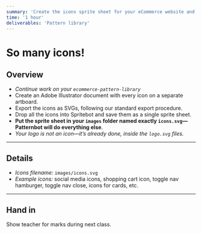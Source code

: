 ```yaml
---
summary: 'Create the icons sprite sheet for your eCommerce website and have it show up in the pattern library.'
time: '1 hour'
deliverables: 'Pattern library'
---
```


# So many icons!

## Overview

- *Continue work on your `ecommerce-pattern-library`*
- Create an Adobe Illustrator document with every icon on a separate artboard.
- Export the icons as SVGs, following our standard export procedure.
- Drop all the icons into Spritebot and save them as a single sprite sheet.
- **Put the sprite sheet in your `images` folder named exactly `icons.svg`—Patternbot will do everything else**.
- *Your logo is not an icon—it’s already done, inside the `logo.svg` files.*

---

## Details

- *Icons filename:* `images/icons.svg`
- *Example icons:* social media icons, shopping cart icon, toggle nav hamburger, toggle nav close, icons for cards, etc.

---

## Hand in

Show teacher for marks during next class.

